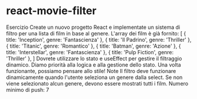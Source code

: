 # react-movie-filter

Esercizio
Create un nuovo progetto React e implementate un sistema di filtro per una lista di film in base al genere.
L'array dei film è già fornito:
[
{ title: 'Inception', genre: 'Fantascienza' },
{ title: 'Il Padrino', genre: 'Thriller' },
{ title: 'Titanic', genre: 'Romantico' },
{ title: 'Batman', genre: 'Azione' },
{ title: 'Interstellar', genre: 'Fantascienza' },
{ title: 'Pulp Fiction', genre: 'Thriller' },
]
Dovrete utilizzare lo stato e useEffect per gestire il filtraggio dinamico.
Diamo priorità alla logica e alla gestione dello stato. Una volta funzionante, possiamo pensare allo stile!
Note
Il filtro deve funzionare dinamicamente quando l'utente seleziona un genere dalla select.
Se non viene selezionato alcun genere, devono essere mostrati tutti i film.
Numero minimo di push: 7
